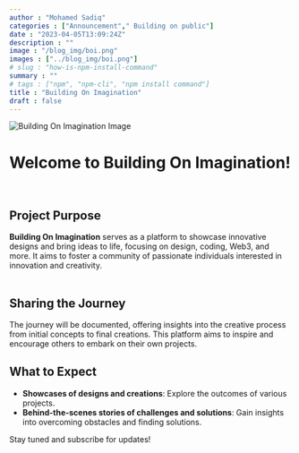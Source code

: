 ```yaml
---
author : "Mohamed Sadiq"
categories : ["Announcement"," Building on public"]
date : "2023-04-05T13:09:24Z"
description : ""
image : "/blog_img/boi.png"
images : ["../blog_img/boi.png"]
# slug : "how-is-npm-install-command"
summary : ""
# tags : ["npm", "npm-cli", "npm install command"]
title : "Building On Imagination"
draft : false
---
```


![Building On Imagination Image](../blog_img/boi.png)


# Welcome to **Building On Imagination**!
<br>


## Project Purpose
**Building On Imagination** serves as a platform to showcase innovative designs and bring ideas to life, focusing on design, coding, Web3, and more. It aims to foster a community of passionate individuals interested in innovation and creativity.
<br>
<br>

## Sharing the Journey
The journey will be documented, offering insights into the creative process from initial concepts to final creations. This platform aims to inspire and encourage others to embark on their own projects.

## What to Expect
- **Showcases of designs and creations**: Explore the outcomes of various projects.
- **Behind-the-scenes stories of challenges and solutions**: Gain insights into overcoming obstacles and finding solutions.

Stay tuned and subscribe for updates!
